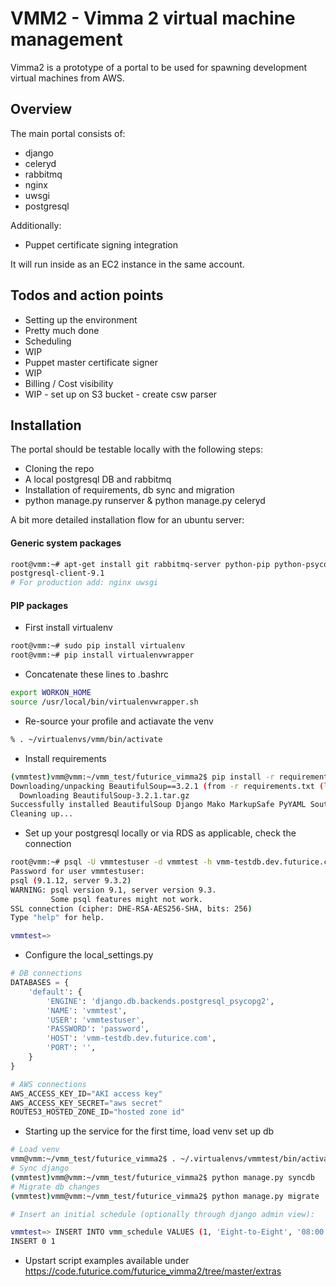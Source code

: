 
VMM2 - Vimma 2 virtual machine management
=========================================

Vimma2 is a prototype of a portal to be used for spawning development virtual machines from AWS.

Overview
--------

The main portal consists of:

- django
- celeryd
- rabbitmq
- nginx
- uwsgi
- postgresql

Additionally:

- Puppet certificate signing integration

It will run inside as an EC2 instance in the same account.

Todos and action points
-----------------------

- Setting up the environment
 - Pretty much done
- Scheduling
 - WIP
- Puppet master certificate signer
 - WIP
- Billing / Cost visibility
 - WIP - set up on S3 bucket - create csw parser

Installation
------------

The portal should be testable locally with the following steps:
- Cloning the repo
- A local postgresql DB and rabbitmq
- Installation of requirements, db sync and migration
- python manage.py runserver & python manage.py celeryd

A bit more detailed installation flow for an ubuntu server:

#### Generic system packages

```bash
root@vmm:~# apt-get install git rabbitmq-server python-pip python-psycopg2 libpq-dev python-dev postgresql-client-common language-pack-fi \
postgresql-client-9.1
# For production add: nginx uwsgi
```

#### PIP packages

- First install virtualenv

```bash
root@vmm:~# sudo pip install virtualenv
root@vmm:~# pip install virtualenvwrapper
```

- Concatenate these lines to .bashrc

```bash
export WORKON_HOME
source /usr/local/bin/virtualenvwrapper.sh
```
- Re-source your profile and actiavate the venv

```bash
% . ~/virtualenvs/vmm/bin/activate
```

- Install requirements

```bash
(vmmtest)vmm@vmm:~/vmm_test/futurice_vimma2$ pip install -r requirements.txt
Downloading/unpacking BeautifulSoup==3.2.1 (from -r requirements.txt (line 1))
  Downloading BeautifulSoup-3.2.1.tar.gz
Successfully installed BeautifulSoup Django Mako MarkupSafe PyYAML South UgliPyJS amqp anyjson assetgen backports.ssl-match-hostname billiard boto celery django-celery kombu psycopg2 pytz requests simp
Cleaning up...
```

- Set up your postgresql locally or via RDS as applicable, check the connection

```bash
root@vmm:~# psql -U vmmtestuser -d vmmtest -h vmm-testdb.dev.futurice.com
Password for user vmmtestuser:
psql (9.1.12, server 9.3.2)
WARNING: psql version 9.1, server version 9.3.
         Some psql features might not work.
SSL connection (cipher: DHE-RSA-AES256-SHA, bits: 256)
Type "help" for help.

vmmtest=>
```
- Configure the local_settings.py

```python
# DB connections
DATABASES = {
    'default': {
        'ENGINE': 'django.db.backends.postgresql_psycopg2',
        'NAME': 'vmmtest',
        'USER': 'vmmtestuser',
        'PASSWORD': 'password',
        'HOST': 'vmm-testdb.dev.futurice.com',
        'PORT': '',
    }
}

# AWS connections
AWS_ACCESS_KEY_ID="AKI access key"
AWS_ACCESS_KEY_SECRET="aws secret"
ROUTE53_HOSTED_ZONE_ID="hosted zone id"
```

- Starting up the service for the first time, load venv set up db

```bash
# Load venv
vmm@vmm:~/vmm_test/futurice_vimma2$ . ~/.virtualenvs/vmmtest/bin/activate
# Sync django
(vmmtest)vmm@vmm:~/vmm_test/futurice_vimma2$ python manage.py syncdb
# Migrate db changes
(vmmtest)vmm@vmm:~/vmm_test/futurice_vimma2$ python manage.py migrate

# Insert an initial schedule (optionally through django admin view):

vmmtest=> INSERT INTO vmm_schedule VALUES (1, 'Eight-to-Eight', '08:00:00', '20:00:00', 'tttttff');
INSERT 0 1
```

- Upstart script examples available under https://code.futurice.com/futurice_vimma2/tree/master/extras
